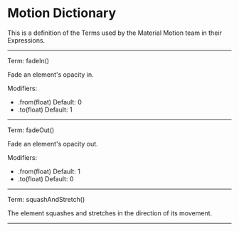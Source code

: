 # Motion Dictionary

This is a definition of the Terms used by the Material Motion team in their Expressions.

---

Term: fadeIn()

Fade an element's opacity in.

Modifiers:

- .from(float) Default: 0
- .to(float)   Default: 1

---

Term: fadeOut()

Fade an element's opacity out.

Modifiers:

- .from(float) Default: 1
- .to(float)   Default: 0

---

Term: squashAndStretch()

The element squashes and stretches in the direction of its movement.

---